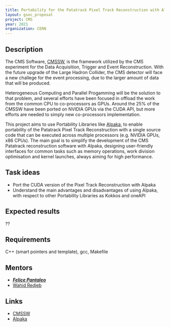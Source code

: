 ```yaml
---
title: Portability for the Patatrack Pixel Track Reconstruction with Alpaka
layout: gsoc_proposal
project: CMS
year: 2021
organization: CERN
---
```


## Description

The CMS Software, [CMSSW](https://github.com/cms-sw/cmssw), is the framework utilized by the CMS experiment for the Data Acquisition, Trigger and Event Reconstruction. With the future upgrade of the Large Hadron Collider, the CMS detector will face a new challege for the event processing, due to the larger amount of data that will be produced. 

Heterogeneous Computing and Parallel Progamming will be the solution to that problem, and several efforts have been focused in offload the work from the common CPU to co-processors as GPUs. Around the 25% of the CMSSW have been ported on NVIDIA GPUs via the CUDA API, but more efforts are needed to simply new co-processors implementation.

This project aims to use Portability Libraries like [Alpaka](https://github.com/alpaka-group/alpaka), to enable portability of the Patatrack Pixel Track Reconstruction with a single source code that can be executed across multiple processors (e.g. NVIDIA GPUs, x86 CPUs). The main goal is to simplify the development of the CMS Patatrack reconstruction software with Alpaka, designing user-friendly interfaces for common tasks such as memory operations, work division optimisation and kernel launches, always aiming for high performance.


## Task ideas
  * Port the CUDA version of the Pixel Track Reconstruction with Alpaka
  * Understand the main advantages and disadvantages of using Alpaka, with respect to other Portability Libraries as Kokkos and oneAPI


## Expected results
??

## Requirements
C++ (smart pointers and template), gcc, Makefile
## Mentors
  * [***Felice Pantaleo***](mailto:felice.pantaleo@cern.ch)
  * [Wahid Redjeb](mailto:wahid.redjeb@cern.ch)

## Links
  * [CMSSW](https://github.com/cms-sw/cmssw)
  * [Alpaka](https://github.com/alpaka-group/alpaka)

